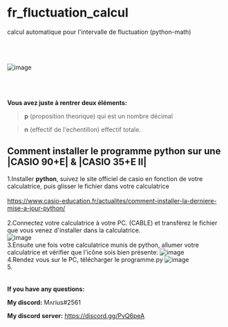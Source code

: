 # fr_fluctuation_calcul
calcul automatique pour l'intervalle de fluctuation (python-math)







<addr><addr><addr><br/><br/><br/>
![image](https://user-images.githubusercontent.com/84912528/119824438-32e47f80-bef6-11eb-996b-b84dbade31bc.png)

<addr><addr><addr><br/><br/><br/>
**Vous avez juste à rentrer deux éléments:**

>**p** (proposition theorique) qui est un nombre décimal
  
>**n** (effectif de l'echentillon) effectif totale.


  
  
  
  
  
## Comment installer le programme python sur une |CASIO 90+E| & |CASIO 35+E II|
  
1.Installer **python**, suivez le site officiel de casio en fonction de votre calculatrice, puis glisser le fichier dans votre calculatrice  
<br/>
https://www.casio-education.fr/actualites/comment-installer-la-derniere-mise-a-jour-python/
<br/>  
2.Connectez votre calculatrice à votre PC. (CABLE) et transférez le fichier que vous venez d'installer dans la calculatrice.
<br/>
![image](https://user-images.githubusercontent.com/84912528/119849257-c4f78280-bf0c-11eb-8c42-07582e6381b6.png)
 <br/> 
3.Ensuite une fois votre calculatrice munis de python, allumer votre calculatrice et vérifier que l'icône sois bien présente:
![image](https://user-images.githubusercontent.com/84912528/119843580-fa4da180-bf07-11eb-9020-531209ddae9a.png)
<br/>
4.Rendez vous sur le PC, télécharger le programme.py
 ![image](https://user-images.githubusercontent.com/84912528/119843913-44368780-bf08-11eb-9f31-0ce7f80a4de5.png)
<br/>
5.
<addr><addr><addr><br/><br/><br/>
**If you have any questions:**
  
**My discord:** Mʌrius#2561
  
**My discord server:** https://discord.gg/PvQ6peA
  


